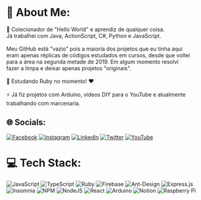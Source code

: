 # 💫 About Me:
🔭 Colecionador de "Hello World" e aprendiz de qualquer coisa.<br>Já trabalhei com Java, ActionScript, C#, Python e JavaScript.<br><br>Meu GitHub está "vazio" pois a maioria dos projetos que eu tinha aqui<br>eram apenas réplicas de códigos estudados em cursos, desde que voltei<br>para a área na segunda metade de 2019. Em algum momento resolvi<br>fazer a limpa e deixar apenas projetos "originais". <br><br>🌱 Estudando Ruby no momento! ❤️<br><br>⚡ Já fiz projetos com Arduino, vídeos DIY para o YouTube e atualmente<br>trabalhando com marcenaria.


## 🌐 Socials:
[![Facebook](https://img.shields.io/badge/Facebook-%231877F2.svg?logo=Facebook&logoColor=white)](https://facebook.com/a.s.marcondes) [![Instagram](https://img.shields.io/badge/Instagram-%23E4405F.svg?logo=Instagram&logoColor=white)](https://instagram.com/gattokarino) [![LinkedIn](https://img.shields.io/badge/LinkedIn-%230077B5.svg?logo=linkedin&logoColor=white)](https://linkedin.com/in/asmarcondes) [![Twitter](https://img.shields.io/badge/Twitter-%231DA1F2.svg?logo=Twitter&logoColor=white)](https://twitter.com/asmarcondes) [![YouTube](https://img.shields.io/badge/YouTube-%23FF0000.svg?logo=YouTube&logoColor=white)](https://www.youtube.com/@poraodeideias) 

# 💻 Tech Stack:
![JavaScript](https://img.shields.io/badge/javascript-%23323330.svg?style=for-the-badge&logo=javascript&logoColor=%23F7DF1E) ![TypeScript](https://img.shields.io/badge/typescript-%23007ACC.svg?style=for-the-badge&logo=typescript&logoColor=white) ![Ruby](https://img.shields.io/badge/ruby-%23CC342D.svg?style=for-the-badge&logo=ruby&logoColor=white) ![Firebase](https://img.shields.io/badge/firebase-%23039BE5.svg?style=for-the-badge&logo=firebase) ![Ant-Design](https://img.shields.io/badge/-AntDesign-%230170FE?style=for-the-badge&logo=ant-design&logoColor=white) ![Express.js](https://img.shields.io/badge/express.js-%23404d59.svg?style=for-the-badge&logo=express&logoColor=%2361DAFB) ![Insomnia](https://img.shields.io/badge/Insomnia-black?style=for-the-badge&logo=insomnia&logoColor=5849BE) ![NPM](https://img.shields.io/badge/NPM-%23000000.svg?style=for-the-badge&logo=npm&logoColor=white) ![NodeJS](https://img.shields.io/badge/node.js-6DA55F?style=for-the-badge&logo=node.js&logoColor=white) ![React](https://img.shields.io/badge/react-%2320232a.svg?style=for-the-badge&logo=react&logoColor=%2361DAFB) ![Arduino](https://img.shields.io/badge/-Arduino-00979D?style=for-the-badge&logo=Arduino&logoColor=white) ![Notion](https://img.shields.io/badge/Notion-%23000000.svg?style=for-the-badge&logo=notion&logoColor=white) ![Raspberry Pi](https://img.shields.io/badge/-RaspberryPi-C51A4A?style=for-the-badge&logo=Raspberry-Pi)
<!--
# 📊 GitHub Stats:
![](https://github-readme-stats.vercel.app/api?username=asmarcondes&theme=dark&hide_border=false&include_all_commits=false&count_private=false)<br/>
![](https://github-readme-streak-stats.herokuapp.com/?user=asmarcondes&theme=dark&hide_border=false)<br/>
![](https://github-readme-stats.vercel.app/api/top-langs/?username=asmarcondes&theme=dark&hide_border=false&include_all_commits=false&count_private=false&layout=compact)
-->

<!--
**asmarcondes/asmarcondes** is a ✨ _special_ ✨ repository because its `README.md` (this file) appears on your GitHub profile.

Here are some ideas to get you started:

- 🔭 I’m currently working on ...
- 🌱 I’m currently learning ...
- 👯 I’m looking to collaborate on ...
- 🤔 I’m looking for help with ...
- 💬 Ask me about ...
- 📫 How to reach me: ...
- 😄 Pronouns: ...
- ⚡ Fun fact: ...
-->
